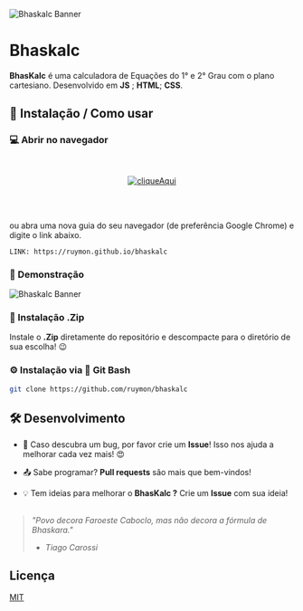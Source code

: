 ![Bhaskalc Banner](https://media.discordapp.net/attachments/640013683908673536/750801955756048424/banner_header_bhaskalc_final.png)

# **Bhaskalc**


**BhasKalc** é uma calculadora de Equações do 1° e 2° Grau com o plano cartesiano. Desenvolvido em **JS** ; **HTML**; **CSS**.




##  📌 Instalação / Como usar

### 💻 Abrir no navegador

<br>
<p align="center">
<a href="https://ruymon.github.io/bhaskalc" align="center"><img src="https://i.imgur.com/abgYAhj.png" alt="cliqueAqui"></a>
</p>
<br>
<br>

ou abra uma nova guia do seu navegador (de preferência Google Chrome) e digite o link abaixo.

```
LINK: https://ruymon.github.io/bhaskalc
```


### 📸 Demonstração

![Bhaskalc Banner](https://i.imgur.com/6ofxOow.gif)

###  📁 Instalação .Zip 

 Instale o **.Zip** diretamente do repositório e descompacte para o diretório de sua escolha! 😉


### ⚙️ Instalação via 💾 Git Bash

```bash
git clone https://github.com/ruymon/bhaskalc
```



##  🛠️ Desenvolvimento

* 👾 Caso descubra um bug, por favor crie um **Issue**! Isso nos ajuda a melhorar cada vez mais!  😍

* 📤 Sabe programar? **Pull requests** são mais que bem-vindos!
 
* 💡 Tem ideias para melhorar o **BhasKalc ?** Crie um **Issue** com sua ideia!




##

> *"Povo decora Faroeste Caboclo, mas não decora a fórmula de Bhaskara."*
> - *Tiago Carossi*

##



## Licença
[MIT](https://choosealicense.com/licenses/mit/)
